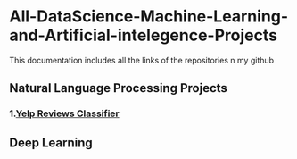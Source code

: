 # All-DataScience-Machine-Learning-and-Artificial-intelegence-Projects
This documentation includes all the links of the repositories n my github 




## Natural Language Processing Projects

   ### 1.[Yelp Reviews Classifier](https://github.com/Zeeshanahmad4/NLP-Yelp-Reviews-Classifier)



## Deep Learning
